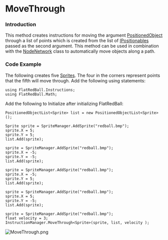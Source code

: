 # MoveThrough

### Introduction

This method creates instructions for moving the argument [PositionedObject](../../../../frb/docs/index.php) through a list of points which is created from the list of [IPositionables](../../../../frb/docs/index.php) passed as the second argument. This method can be used in combination with the [NodeNetwork](../../../../frb/docs/index.php) class to automatically move objects along a path.

### Code Example

The following creates five [Sprites](../../../../frb/docs/index.php). The four in the corners represent points that the fifth will move through. Add the following using statements:

```
using FlatRedBall.Instructions;
using FlatRedBall.Math;
```

Add the following to Initialize after initializing FlatRedBall:

```
PositionedObjectList<Sprite> list = new PositionedObjectList<Sprite>();

Sprite sprite = SpriteManager.AddSprite("redball.bmp");
sprite.X = 5;
sprite.Y = 5;
list.Add(sprite);

sprite = SpriteManager.AddSprite("redball.bmp");
sprite.X = -5;
sprite.Y = -5;
list.Add(sprite);

sprite = SpriteManager.AddSprite("redball.bmp");
sprite.X = -5;
sprite.Y = 5;
list.Add(sprite);

sprite = SpriteManager.AddSprite("redball.bmp");
sprite.X = 5;
sprite.Y = -5;
list.Add(sprite);

sprite = SpriteManager.AddSprite("redball.bmp");
float velocity = 3;
InstructionManager.MoveThrough<Sprite>(sprite, list, velocity );
```

![MoveThrough.png](../../../../.gitbook/assets/migrated\_media-MoveThrough.png)
